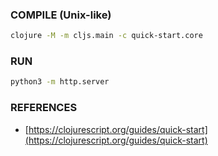 ### COMPILE (Unix-like)
```bash
clojure -M -m cljs.main -c quick-start.core
```

### RUN
```bash
python3 -m http.server
```

### REFERENCES
- [https://clojurescript.org/guides/quick-start](https://clojurescript.org/guides/quick-start)
